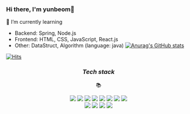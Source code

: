 ### Hi there, I'm yunbeom👋

<!--
**uiurihappy/uiurihappy** is a ✨ _special_ ✨ repository because its `README.md` (this file) appears on your GitHub profile.

Here are some ideas to get you started:

- 🔭 I’m currently working on ...
- 🌱 I’m currently learning ...
- 👯 I’m looking to collaborate on ...
- 🤔 I’m looking for help with ...
- 💬 Ask me about ...
- 📫 How to reach me: ...
- 😄 Pronouns: ...
- ⚡ Fun fact: ...
-->
🌱 I’m currently learning 
- Backend: Spring, Node.js
- Frontend: HTML, CSS, JavaScript, React.js
- Other: DataStruct, Algorithm (language: java)
[![Anurag's GitHub stats](https://github-readme-stats.vercel.app/api?username=uiurihappy)](https://github.com/anuraghazra/github-readme-stats)

[![Hits](https://hits.seeyoufarm.com/api/count/incr/badge.svg?url=https%3A%2F%2Fgithub.com%2Fuiurihappy&count_bg=%2379C83D&title_bg=%23555555&icon=&icon_color=%23E7E7E7&title=hits&edge_flat=false)](https://hits.seeyoufarm.com)


<h3 align="center">
  
  _Tech stack_
  
</h3>
<p align="center">
  📚
</p>
<div align="center">
  <img src="https://img.shields.io/badge/-HTML-E34F26?logo=HTML5&logoColor=white" />
  <img src="https://img.shields.io/badge/-CSS-1572B6?logo=CSS3&logoColor=white" />
  <img src="https://img.shields.io/badge/-JavaScript-F7DF1E?logo=JavaScript&logoColor=black" />
  <img src="https://img.shields.io/badge/-React-61DAFB?logo=React&logoColor=black" />
  <img src="https://img.shields.io/badge/-C-black?logo=c%2B%2B&style=black" />
  <img src="https://img.shields.io/badge/-C++-000000?logo=c%2B%2B&style=flat" />
  <img src="https://img.shields.io/badge/-C%23-000000?logo=Csharp&style=flat" />
  <img src="https://img.shields.io/badge/java-007396?logo=java&logoColor=white"> 
  <br />
  <img src="https://img.shields.io/badge/Spring-6DB33F?logo=Spring&logoColor=white">
  <img src="https://img.shields.io/badge/Spring-Boot-6DB33F?logo=Spring&logoColor=white">
  <img src="https://img.shields.io/badge/-Node.js-339933?logo=Node.js&logoColor=white" />
  <img src="https://img.shields.io/badge/-MySQL-4479A1?logo=MySQL&logoColor=white" />
</div>

